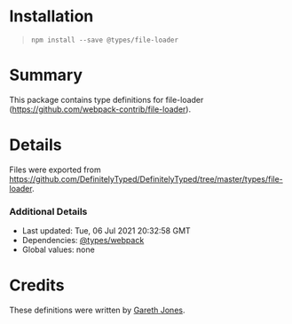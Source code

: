 # Installation
> `npm install --save @types/file-loader`

# Summary
This package contains type definitions for file-loader (https://github.com/webpack-contrib/file-loader).

# Details
Files were exported from https://github.com/DefinitelyTyped/DefinitelyTyped/tree/master/types/file-loader.

### Additional Details
 * Last updated: Tue, 06 Jul 2021 20:32:58 GMT
 * Dependencies: [@types/webpack](https://npmjs.com/package/@types/webpack)
 * Global values: none

# Credits
These definitions were written by [Gareth Jones](https://github.com/g-rath).
